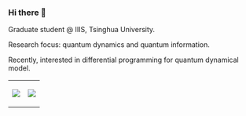 ### Hi there 👋

Graduate student @ IIIS, Tsinghua University.

Research focus: quantum dynamics and quantum information.

Recently, interested in differential programming for quantum dynamical model.

<table>
<tr>
<td>

![](https://github-readme-stats.vercel.app/api?username=royess)

</td>
<td>

![](https://github-readme-stats.vercel.app/api/top-langs/?username=royess)
